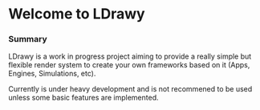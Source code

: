 # Welcome to LDrawy
### Summary
LDrawy is a work in progress project aiming to provide a really simple but flexible render system to create your own frameworks based on it (Apps, Engines, Simulations, etc).

Currently is under heavy development and is not recommened to be used unless some basic features are implemented.

